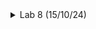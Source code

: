 <details>
<summary>Lab 8 (15/10/24)</summary>
<br>
  
# Task : RTL design using Verilog with SKY130 Technology
<details>
<summary>Day-1</summary>
<br>
  
**IVerilog based Simulation flow:**

![image](https://github.com/user-attachments/assets/0e2f8052-f0f8-4cfa-bab0-fc83a490afb9)
Simulator continuously checks for changes in the input. If there is any change in input, the output is evaluated else the simulator will never evaluate the output.


 
# LAB-1:
**Aim: Cloning the required files from github repository:**

**Commands:**
```
sudo -i
sudo apt-get install git
ls
cd /home
mkdir VLSI
cd VLSI
git clone https://github.com/kunalg123/sky130RTLDesignAndSynthesisWorkshop.git
cd sky130RTLDesignAndSynthesisWorkshop/verilog_files
ls
```

**Screenshot of the terminal window:**

![Screenshot from 2024-10-20 15-15-25](https://github.com/user-attachments/assets/a7d6d8b4-291f-4164-8cac-cdd2b4272dc4)


# LAB-2:
**Aim: Introduction to IVerilog gtkwave:**

In this lab we will implement a 2:1 multiplexer.

The .v files of 2:1 multiplexer and its testbench is already present in the 'verilog_file' folder.

We just need to put few commands as stated below in order to see the waveforms.

```c
iverilog good_mux.v tb_good_mux.v
ls
./a.out
gtkwave tb_good_mux.vcd
```
Below is the Snapshot of the above commands:
![Screenshot from 2024-10-20 15-57-13](https://github.com/user-attachments/assets/9e159fa5-2cd5-4f09-b42c-bbab4786d23c)

TO view the Testbench and Verilog file, Use this Command:
```c
apt install vim-gtk3
gvim tb_good_mux.v -o good_mux.v

```
![Screenshot from 2024-10-20 16-00-00](https://github.com/user-attachments/assets/a60b483f-0864-42d7-82e1-8d47de5b0b69)

# LAB 3: AIM : Synthesis of 2:1 Multiplexer using Yosys and Logic Synthesis.

Yosys

Synthesizer is a tool for converting the RTL to Netlist and here we are using the Yosys as the Synthesizer.

A synthesizer plays a key role in digital design by transforming RTL (Register Transfer Level) code into a gate-level netlist. This netlist provides a detailed description of the circuit, outlining the logical gates and their interconnections, and serves as the foundation for later stages like place and route. In this design flow, the synthesizer being used is Yosys, an open-source tool for Verilog HDL synthesis. Yosys applies several optimization techniques to generate an efficient gate-level implementation from the RTL code.

Block Diagram of Yosys setup :

![Screenshot from 2024-10-20 16-28-40](https://github.com/user-attachments/assets/bb3a11a3-6258-4717-8bc4-b97cbd975376)

Block Diagram of synthesis Verification:

The primary inputs and outputs remain identical in both the RTL design and the synthesized netlist. As a result, the same test bench can be applied to both.

![Screenshot from 2024-10-20 16-29-08](https://github.com/user-attachments/assets/42ed2db4-13cf-474a-9139-adba871ff48f)

## Logic Systhesis

RTL Design: The design is described using a behavioral representation in Hardware Description Language (HDL) based on the required specifications.

Synthesis: The RTL (Register Transfer Level) code is translated into a gate-level representation. This process converts the design into gates and interconnections, resulting in a file known as the netlist.

Command steps for Yosys

This will invoke/start the yosys

```
 yosys
       
```
Load the sky130 standard library.
```
read_liberty -lib ../lib/sky130_fd_sc_hd__tt_025C_1v80.lib      
```
Read the design files
```
read_verilog good_mux.v        
```

![Screenshot from 2024-10-20 16-35-19](https://github.com/user-attachments/assets/827c7f0b-59a0-4db8-8a51-8ae48b225adb)


Synthesize the top level module

```

synth -top good_mux     

```
![Screenshot from 2024-10-20 16-39-43](https://github.com/user-attachments/assets/d742ce1d-08dc-4831-943c-29c584e16820)

Map to the standard library

```

abc -liberty ../lib/sky130_fd_sc_hd__tt_025C_1v80.lib
```
![Screenshot from 2024-10-20 16-41-52](https://github.com/user-attachments/assets/b5e17c7b-f1a3-492e-a9b4-4a065d5721c0)


In order to see graphical version of the logic it has realized just type :

```

show
```
## To save the netlist, use the write_verilog command. This will generate the netlist file in the current directory:
```c
write_verilog -noattr good_mux_netlist.v
!gvim good_mux_netlist.v

```
![asic](https://github.com/user-attachments/assets/95d68184-b83f-44a4-8332-b1040fdc4773)

</details>


<details>
<summary>Day-2</summary>
<br>

## LAB 4 - AIM : Introduction and Walkthrough to ' dot lib '.

'.lib' is like a collection of standard cells. It contains slow cells, fast cells and many more things. In order to view the '.lib' files, Enter the following command :
```c
sudo -i
cd /home/chandra-shekhar-jha/VLSI/sky130RTLDesignAndSynthesisWorkshop/lib
gvim sky130_fd_sc_hd__tt_025C_1v80.lib

```

Press Shift + : syn off

Standard Cell Library Information

Technology Specifications



Process: 130nm CMOS technology
Delay model: Table lookup


Units and Naming Conventions



* ->Time: 1 ns
* ->Voltage: 1 V
* ->Leakage Power: 1 nW
* ->Current: 1 mA
* ->Pulling Resistance: 1 kΩ
* ->Capacitive Load: 1.0 pF
* ->Bus naming style: "%s[%d]"


Cell Characteristics


For each cell in the library, the following information is typically provided:

* ->Leakage power
* ->Power consumption
* ->Area
* ->Input capacitance
* ->Delay for different input combinations

